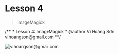 # Lesson 4

> ImageMagick

/**
	* Lesson 4: ImageMagick
	* @author Vi Hoàng Sơn <vihoangson@gmail.com>
**/

![vihoangson@gmail.com](https://avatars3.githubusercontent.com/u/4572510?v=3&s=460)
